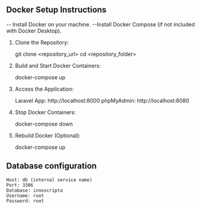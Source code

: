 ## Docker Setup Instructions
-- Install Docker on your machine.
--Install Docker Compose (if not included with Docker Desktop).

1. Clone the Repository:

   git clone <repository_url>
   cd <repository_folder>

2. Build and Start Docker Containers:


   docker-compose up

3. Access the Application:

    Laravel App: http://localhost:8000
    phpMyAdmin: http://localhost:8080

4. Stop Docker Containers:

    docker-compose down

5. Rebuild Docker (Optional):

    docker-compose up

## Database configuration

    Host: db (internal service name)
    Port: 3306
    Database: innoscripta
    Username: root
    Password: root
